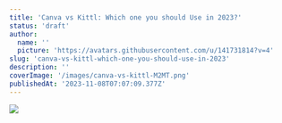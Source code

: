 ```yaml
---
title: 'Canva vs Kittl: Which one you should Use in 2023?'
status: 'draft'
author:
  name: ''
  picture: 'https://avatars.githubusercontent.com/u/141731814?v=4'
slug: 'canva-vs-kittl-which-one-you-should-use-in-2023'
description: ''
coverImage: '/images/canva-vs-kittl-M2MT.png'
publishedAt: '2023-11-08T07:07:09.377Z'
---
```


![](/images/canva-vs-kittl-EwNz.png)

